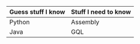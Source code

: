 Guess stuff I know | Stuff I need to know
-------------------|---------------------
Python | Assembly
Java | GQL
